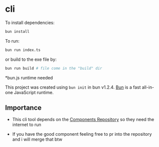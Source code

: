 # cli

To install dependencies:

```bash
bun install
```

To run:

```bash
bun run index.ts
```

or build to the exe file by:
```bash
bun run build # file come in the "build" dir
```

*bun.js runtime needed

This project was created using `bun init` in bun v1.2.4. [Bun](https://bun.sh) is a fast all-in-one JavaScript runtime.

## Importance
- This cli tool depends on the [Components Repository](https://github.com/code-ga/helper-cli-tool-repository) so they need the internet to run

- If you have the good component feeling free to pr into the repository and i will merge that btw